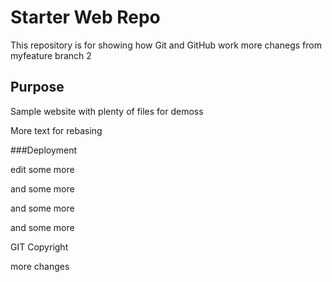 # Starter Web Repo

This repository is for showing how Git and GitHub work more chanegs from myfeature branch 2


## Purpose

Sample website with plenty of files for demoss

More text for rebasing

###Deployment

edit some more


and some more 

and some more

and some more

GIT Copyright

more changes